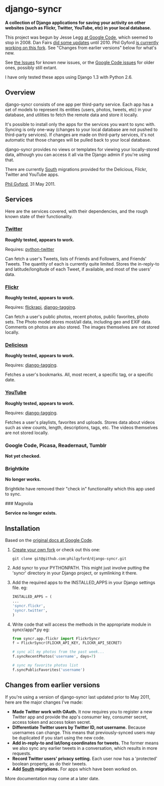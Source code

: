 # django-syncr

**A collection of Django applications for saving your activity on other websites (such as Flickr, Twitter, YouTube, etc) in your local database.** 

This project was begun by Jesse Legg [at Google Code](http://code.google.com/p/django-syncr/), which seemed to stop in 2008. Dan Fairs [did some updates](https://github.com/danfairs/django-syncr) until 2010. Phil Gyford [is currently working on this fork](https://github.com/philgyford/django-syncr). See "Changes from earlier versions" below for what's new.

See [the Issues](https://github.com/philgyford/django-syncr/issues) for known new issues, or the [Google Code issues](http://code.google.com/p/django-syncr/issues/list) for older ones, possibly still extant.

I have only tested these apps using Django 1.3 with Python 2.6.


## Overview

django-syncr consists of one app per third-party service. Each app has a set of models to represent its entities (users, photos, tweets, etc) in your database, and utilities to fetch the remote data and store it locally.

It's possible to install only the apps for the services you want to sync with. Syncing is only one-way (changes to your local database are not pushed to third-party services). If changes are made on third-party services, it's not automatic that those changes will be pulled back to your local database. 

django-syncr provides no views or templates for viewing your locally-stored data, although you can access it all via the Django admin if you're using that.

There are currently [South](http://south.aeracode.org/) migrations provided for the Delicious, Flickr, Twitter and YouTube apps.

[Phil Gyford](http://www.gyford.com/), 31 May 2011.


## Services

Here are the services covered, with their dependencies, and the rough known state of their functionality.


### [Twitter](http://www.twitter.com/)

**Roughly tested, appears to work.**

Requires: [python-twitter](http://code.google.com/p/python-twitter/)

Can fetch a user's Tweets, lists of Friends and Followers, and Friends' Tweets.  The quantity of each is currently quite limited. Stores the in-reply-to and latitude/longitude of each Tweet, if available, and most of the users' data.


### [Flickr](http://www.flickr.com/)

**Roughly tested, appears to work.**

Requires: [flickrapi](http://stuvel.eu/flickrapi), [django-tagging](http://code.google.com/p/django-tagging/).

Can fetch a user's public photos, recent photos, public favorites, photo sets.  The Photo model stores most/all data, including geo and EXIF data. Comments on photos are also stored. The images themselves are not stored locally.


### [Delicious](http://www.delicious.com/)

**Roughly tested, appears to work.**

Requires: [django-tagging](http://code.google.com/p/django-tagging/).

Fetches a user's bookmarks. All, most recent, a specific tag, or a specific date.


### [YouTube](http://www.youtube.com/)

**Roughly tested, appears to work.**

Requires: [django-tagging](http://code.google.com/p/django-tagging/).

Fetches a user's playlists, favorites and uploads. Stores data about videos such as view counts, length, descriptions, tags, etc. The videos themselves are not stored locally.


### Google Code, Picasa, Readernaut, Tumblr

**Not yet checked.**


### Brightkite

**No longer works.** 

Brightkite have removed their "check in" functionality which this app used to sync.


### Magnolia

**Service no longer exists.**



## Installation

Based on the [original docs at Google Code](http://code.google.com/p/django-syncr/).

1. [Create your own fork](http://help.github.com/fork-a-repo/) or check out
   this one:

	```git clone git@github.com:philgyford/django-syncr.git```

2. Add syncr to your PYTHONPATH. This might just involve putting the 'syncr'
   directory in your Django project, or symlinking it there.

3. Add the required apps to the INSTALLED_APPS in your Django settings file.
   eg:

	```python
	INSTALLED_APPS = (
	...
	'syncr.flickr',
	'syncr.twitter',
	)
	```

4. Write code that will access the methods in the appropriate module in
   syncr/app/\*.py eg:

	```python
	from syncr.app.flickr import FlickrSyncr
    f = FlickrSyncr(FLICKR_API_KEY, FLICKR_API_SECRET)
    
    # sync all my photos from the past week...
    f.syncRecentPhotos('username', days=7)
    
    # sync my favorite photos list
    f.syncPublicFavorites('username')
	```


## Changes from earlier versions

If you're using a version of django-syncr last updated prior to May 2011, here
are the major changes I've made:

* **Made Twitter work with OAuth.** It now requires you to register a new Twitter
  app and provide the app's consumer key, consumer secret, access token and
  access token secret.
* **Differentiate Twitter users by Twitter ID, not username.** Because
  usernames can change. This means that previously-synced users may be
  duplicated if you start using the new code.
* **Add in-reply-to and lat/long coordinates for tweets.** The former means we
  also sync any earlier tweets in a conversation, which results in more
  requests.
* **Record Twitter users' privacy setting.** Each user now has a 'protected'
  boolean property, as do their tweets.
* **Add [South](http://south.aeracode.org/) migrations.** For apps which have
  been worked on.



More documentation may come at a later date.

